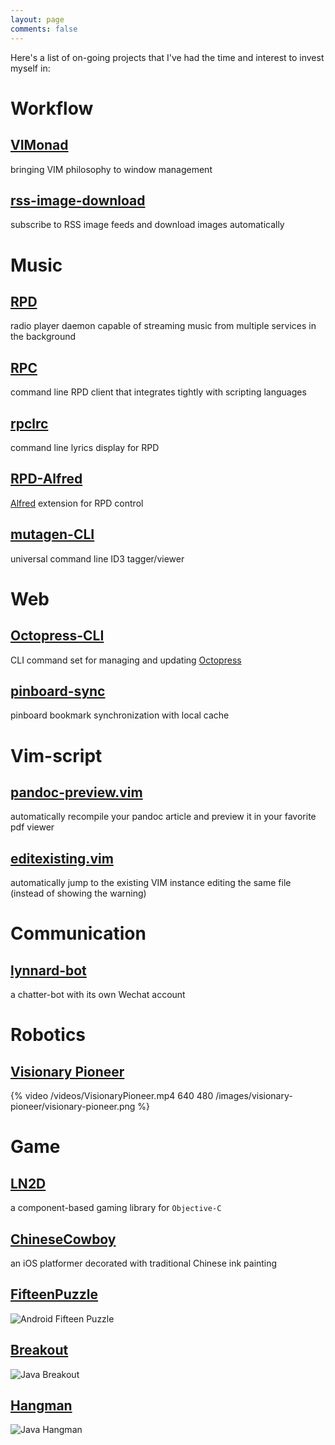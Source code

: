 ```yaml
---
layout: page
comments: false
---
```


Here's a list of on-going projects that I've had the time and interest to invest myself in:

# Workflow

## [VIMonad](http://vimonad.lynnard.tk)

bringing VIM philosophy to window management

## [rss-image-download](https://github.com/lynnard/rss-image-download)

subscribe to RSS image feeds and download images automatically

# Music

## [RPD](http://rpd.lynnard.tk)

radio player daemon capable of streaming music from multiple services in the background

## [RPC](https://github.com/lynnard/RPC)

command line RPD client that integrates tightly with scripting languages

## [rpclrc](https://github.com/lynnard/rpclrc)

command line lyrics display for RPD

## [RPD-Alfred](https://github.com/lynnard/RPD-Alfred)

[Alfred](http://www.alfredapp.com) extension for RPD control

## [mutagen-CLI](http://mutagen.lynnard.tk)

universal command line ID3 tagger/viewer

# Web

## [Octopress-CLI](http://octopress.lynnard.tk)

CLI command set for managing and updating [Octopress](http://octopress.org)

## [pinboard-sync](http://pinboard.lynnard.tk)

pinboard bookmark synchronization with local cache

# Vim-script

## [pandoc-preview.vim](https://github.com/lynnard/pandoc-preview.vim)

automatically recompile your pandoc article and preview it in your favorite pdf viewer 

## [editexisting.vim](https://github.com/lynnard/editexisting.vim)

automatically jump to the existing VIM instance editing the same file (instead of showing the warning)

# Communication

## [lynnard-bot](/projects/lynnard-bot)

a chatter-bot with its own Wechat account

# Robotics

## [Visionary Pioneer](/projects/visionary-pioneer)

{% video /videos/VisionaryPioneer.mp4 640 480 /images/visionary-pioneer/visionary-pioneer.png %}

# Game

## [LN2D](http://ln2d.lynnard.tk)

a component-based gaming library for `Objective-C`

## [ChineseCowboy](http://bitbucket.org/lynnard/chinesecowboy)

an iOS platformer decorated with traditional Chinese ink painting

## [FifteenPuzzle](https://github.com/lynnard/FifteenPuzzle)

![Android Fifteen Puzzle](/images/games/fifteen.jpg)

## [Breakout](https://github.com/lynnard/Breakout)

![Java Breakout](/images/games/breakout.jpg)

## [Hangman](https://github.com/lynnard/Hangman)

![Java Hangman](/images/games/hangman.jpg)
